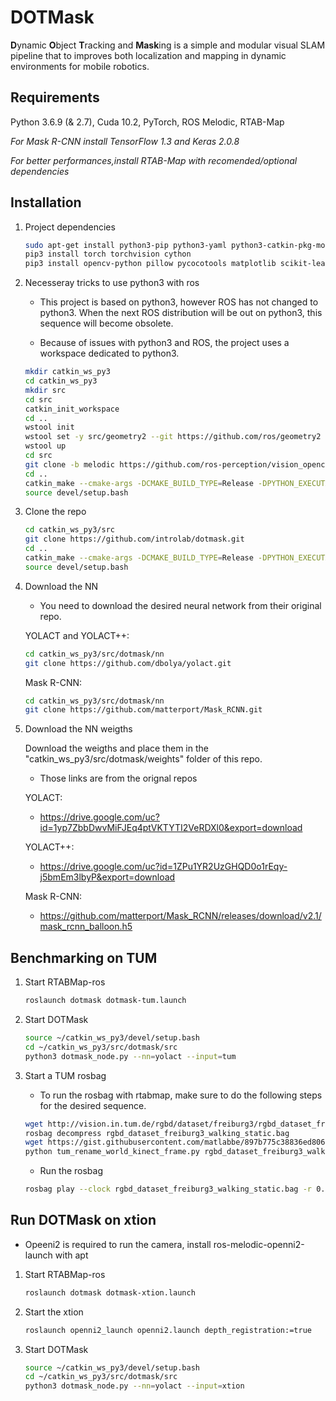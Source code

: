 # DOTMask

**D**ynamic **O**bject **T**racking and **Mask**ing is a simple and modular visual SLAM pipeline that to improves both localization and mapping in dynamic environments for mobile robotics. 

## Requirements

Python 3.6.9 (& 2.7), Cuda 10.2, PyTorch, ROS Melodic, RTAB-Map

*For Mask R-CNN install TensorFlow 1.3 and Keras 2.0.8*

*For better performances,install RTAB-Map with recomended/optional dependencies*


## Installation

1. Project dependencies

    ```bash
    sudo apt-get install python3-pip python3-yaml python3-catkin-pkg-modules python3-rospkg-modules python3-empy
    pip3 install torch torchvision cython
    pip3 install opencv-python pillow pycocotools matplotlib scikit-learn rospkg catkin_pkg
    ```
    
2. Necesseray tricks to use python3 with ros

    * This project is based on python3, however ROS has not changed to python3. When the next ROS distribution will be out on python3, this sequence will become obsolete.

    * Because of issues with python3 and ROS, the project uses a workspace dedicated to python3. 

    ```bash
    mkdir catkin_ws_py3
    cd catkin_ws_py3
    mkdir src
    cd src
    catkin_init_workspace
    cd ..
    wstool init 
    wstool set -y src/geometry2 --git https://github.com/ros/geometry2 -v 0.6.5 
    wstool up 
    cd src
    git clone -b melodic https://github.com/ros-perception/vision_opencv.git 
    cd ..
    catkin_make --cmake-args -DCMAKE_BUILD_TYPE=Release -DPYTHON_EXECUTABLE=/usr/bin/python3  -DPYTHON_INCLUDE_DIR=/usr/include/python3.6m -DPYTHON_LIBRARY=/usr/lib/x86_64-linux-gnu/libpython3.6m.so 
    source devel/setup.bash
    ```
3. Clone the repo

    ```bash
    cd catkin_ws_py3/src
    git clone https://github.com/introlab/dotmask.git
    cd ..
    catkin_make --cmake-args -DCMAKE_BUILD_TYPE=Release -DPYTHON_EXECUTABLE=/usr/bin/python3  -DPYTHON_INCLUDE_DIR=/usr/include/python3.6m -DPYTHON_LIBRARY=/usr/lib/x86_64-linux-gnu/libpython3.6m.so 
    source devel/setup.bash
    ```
    
4. Download the NN
    * You need to download the desired neural network from their original repo.

    YOLACT and YOLACT++: 
    ```bash
    cd catkin_ws_py3/src/dotmask/nn
    git clone https://github.com/dbolya/yolact.git
    ```

    Mask R-CNN: 
    ```bash
    cd catkin_ws_py3/src/dotmask/nn
    git clone https://github.com/matterport/Mask_RCNN.git
    ```

4. Download the NN weigths

    Download the weigths and place them in the "catkin_ws_py3/src/dotmask/weights" folder of this repo.
    * Those links are from the orignal repos

    YOLACT:
    * https://drive.google.com/uc?id=1yp7ZbbDwvMiFJEq4ptVKTYTI2VeRDXl0&export=download 

    YOLACT++:
    * https://drive.google.com/uc?id=1ZPu1YR2UzGHQD0o1rEqy-j5bmEm3lbyP&export=download

    Mask R-CNN:
    * https://github.com/matterport/Mask_RCNN/releases/download/v2.1/mask_rcnn_balloon.h5 

## Benchmarking on TUM

1. Start RTABMap-ros
    ```bash
    roslaunch dotmask dotmask-tum.launch
    ```

2. Start DOTMask
    ```bash
    source ~/catkin_ws_py3/devel/setup.bash
    cd ~/catkin_ws_py3/src/dotmask/src
    python3 dotmask_node.py --nn=yolact --input=tum
    ```
    
3. Start a TUM rosbag
    * To run the rosbag with rtabmap, make sure to do the following steps for the desired sequence. 
    ```bash
    wget http://vision.in.tum.de/rgbd/dataset/freiburg3/rgbd_dataset_freiburg3_walking_static.bag
    rosbag decompress rgbd_dataset_freiburg3_walking_static.bag
    wget https://gist.githubusercontent.com/matlabbe/897b775c38836ed8069a1397485ab024/raw/6287ce3def8231945326efead0c8a7730bf6a3d5/tum_rename_world_kinect_frame.py
    python tum_rename_world_kinect_frame.py rgbd_dataset_freiburg3_walking_static.bag
    ```
    
    * Run the rosbag
    ```bash
    rosbag play --clock rgbd_dataset_freiburg3_walking_static.bag -r 0.1
    ```


## Run DOTMask on xtion
   * Opeeni2 is required to run the camera, install ros-melodic-openni2-launch with apt

1. Start RTABMap-ros
    ```bash
    roslaunch dotmask dotmask-xtion.launch
    ```
    
2. Start the xtion
    ```bash
    roslaunch openni2_launch openni2.launch depth_registration:=true
    ```

3. Start DOTMask
    ```bash
    source ~/catkin_ws_py3/devel/setup.bash
    cd ~/catkin_ws_py3/src/dotmask/src
    python3 dotmask_node.py --nn=yolact --input=xtion
    ```
